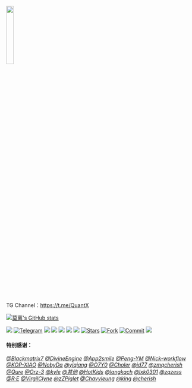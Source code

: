 <a href="https://t.me/GodMoliibot"><img src="https://raw.githubusercontent.com/Moli-X/Resources/main/Icon/Image/Hello.gif" width="20%" height="20%"></a>

TG Channel：https://t.me/QuantX

[![莫离's GitHub stats](https://github-readme-stats.vercel.app/api?username=Moli-X&show_icons=true&theme=merko)](https://github.com/GodMoli/QuanX/edit/main/File/Auto.conf)

<a href="https://t.me/GodMoliibot"><img src='https://img.shields.io/badge/By-莫--离-green'/></a>
[![Telegram](https://img.shields.io/badge/Telegram-Channel-33A8E3)](https://t.me/Skill_XX)
[![](https://visitor-badge.glitch.me/badge?page_id=Moli-X.Moli-X)](https://github.com/GodMoli/QuanX/blob/main/File/Auto.conf)
<a href="https://github.com/Moli-X/Resources/tree/main/Filter"><img src='https://img.shields.io/badge/分流-v5.0-green'/></a>
<a href="https://github.com/Moli-X/Resources/tree/main/Rewrite"><img src='https://img.shields.io/badge/重写-v5.0-orange'/></a>
<a href="https://github.com/Moli-X/Resources/blob/main/Script"><img src='https://img.shields.io/badge/脚本-v2.0-red'/></a>
[![](https://img.shields.io/github/followers/Moli-X?label=follow&style=social)](https://github.com/Moli-X?tab=followers)
[![Stars](https://img.shields.io/github/stars/Moli-X/Resources)](https://github.com/Moli-X/Resources/stargazers)
[![Fork](https://img.shields.io/github/forks/Moli-X/Resources)](https://github.com/Moli-X/Resources/network/members)
[![Commit](https://img.shields.io/github/commit-activity/m/Moli-X/Resources?label=Commits)](https://github.com/Moli-X/Resources/commits/main)
![](https://komarev.com/ghpvc/?username=Moli-X&color=green)

#### 特别感谢：

[*@Blackmatrix7*](https://github.com/blackmatrix7/ios_rule_script) [*@DivineEngine*](https://github.com/DivineEngine) [*@App2smile*](https://github.com/app2smile/rules)  [*@Peng-YM*](https://github.com/Peng-YM) [*@Nick-workflow*](https://github.com/Nick-workflow) [*@KOP-XIAO*](https://github.com/KOP-XIAO) [*@NobyDa*](https://github.com/NobyDa) [*@yjqiang*](https://github.com/yjqiang) [*@O7Y0*](https://github.com/O7Y0) [*@Choler*](https://github.com/Choler) [*@id77*](https://github.com/id77) [*@zmqcherish*](https://github.com/zmqcherish) [*@Qure*](https://github.com/Koolson/Qure) [*@Orz-3*](https://github.com/Orz-3) [*@kyle*](https://github.com/Xirou) [*@其他*](https://github.com/GodMoli) [*@HotKids*](https://github.com/hotKids) [*@langkach*](https://github.com/langkhach270389) [*@lxk0301*](https://github.com/lxk0301) [*@zqzess*](https://github.com/zqzess/rule_for_quantumultX) [*@R·E*](https://github.com/I-am-R-E) [*@VirgilClyne*](https://github.com/VirgilClyne/iRingo#iringo) [*@zZPiglet*](https://github.com/zZPiglet/Task/tree/master)  [*@Chavyleung*](https://github.com/chavyleung)  [*@king*](https://github.com/nameking77) [*@cherish*](https://github.com/zmqcherish) 

